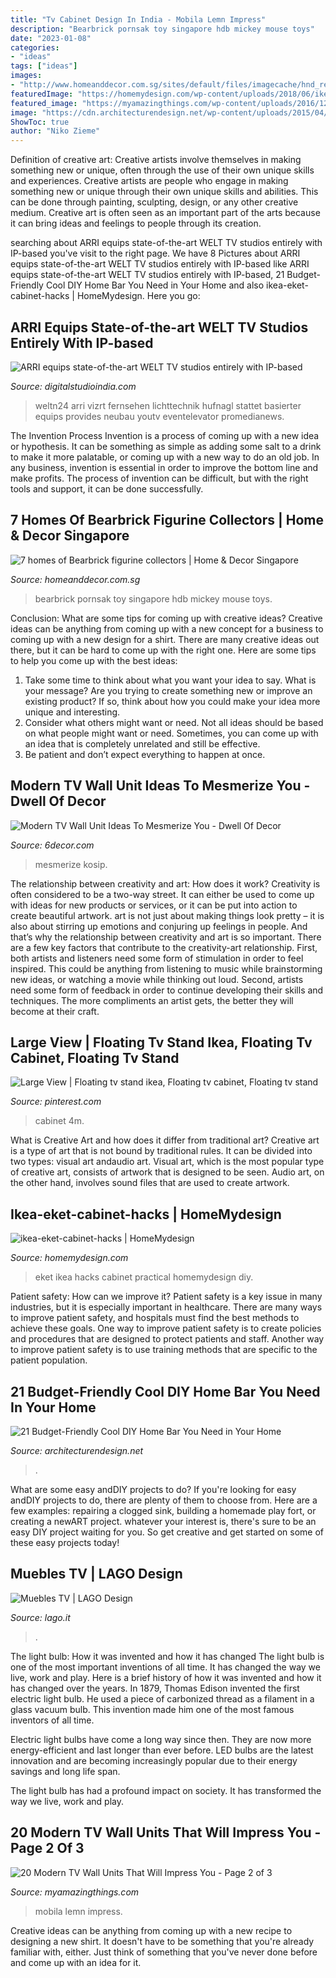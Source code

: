 ```yaml
---
title: "Tv Cabinet Design In India - Mobila Lemn Impress"
description: "Bearbrick pornsak toy singapore hdb mickey mouse toys"
date: "2023-01-08"
categories:
- "ideas"
tags: ["ideas"]
images:
- "http://www.homeanddecor.com.sg/sites/default/files/imagecache/hnd_revamp_1x1_large/blog/gallery_article/gallery_images/65626-47102-pornsak-home-6.jpg"
featuredImage: "https://homemydesign.com/wp-content/uploads/2018/06/ikea-eket-cabinet-hacks.jpg"
featured_image: "https://myamazingthings.com/wp-content/uploads/2016/12/abw_dorade_eml.jpg"
image: "https://cdn.architecturendesign.net/wp-content/uploads/2015/04/AD-DIY-Home-Bar-17.jpg"
ShowToc: true
author: "Niko Zieme"
---
```



Definition of creative art: Creative artists involve themselves in making something new or unique, often through the use of their own unique skills and experiences.
Creative artists are people who engage in making something new or unique through their own unique skills and abilities. This can be done through painting, sculpting, design, or any other creative medium. Creative art is often seen as an important part of the arts because it can bring ideas and feelings to people through its creation.

	

		
searching about ARRI equips state-of-the-art WELT TV studios entirely with IP-based you've visit to the right page. We have 8 Pictures about ARRI equips state-of-the-art WELT TV studios entirely with IP-based like ARRI equips state-of-the-art WELT TV studios entirely with IP-based, 21 Budget-Friendly Cool DIY Home Bar You Need in Your Home and also ikea-eket-cabinet-hacks | HomeMydesign. Here you go:
		
    
## ARRI Equips State-of-the-art WELT TV Studios Entirely With IP-based

<img loading=lazy src="https://www.digitalstudioindia.com/public/images/2021/04/27/WELT-Pressebild_Neues-Nachrichtenstudio[1].jpg" onerror="this.onerror=null;this.src='https://tse1.mm.bing.net/th?id=OIP.3WiVSuDmx6sbG4AjeprYTQHaEK&amp;pid=15.1';" alt="ARRI equips state-of-the-art WELT TV studios entirely with IP-based">

_Source: digitalstudioindia.com_

>weltn24 arri vizrt fernsehen lichttechnik hufnagl stattet basierter equips provides neubau youtv eventelevator promedianews. 

	

The Invention Process
Invention is a process of coming up with a new idea or hypothesis. It can be something as simple as adding some salt to a drink to make it more palatable, or coming up with a new way to do an old job. In any business, invention is essential in order to improve the bottom line and make profits. The process of invention can be difficult, but with the right tools and support, it can be done successfully.

    
## 7 Homes Of Bearbrick Figurine Collectors | Home &amp; Decor Singapore

<img loading=lazy src="http://www.homeanddecor.com.sg/sites/default/files/imagecache/hnd_revamp_1x1_large/blog/gallery_article/gallery_images/65626-47102-pornsak-home-6.jpg" onerror="this.onerror=null;this.src='https://tse1.mm.bing.net/th?id=OIP.Fqu-3gSejjCoHijpN7oCvQHaKB&amp;pid=15.1';" alt="7 homes of Bearbrick figurine collectors | Home &amp; Decor Singapore">

_Source: homeanddecor.com.sg_

>bearbrick pornsak toy singapore hdb mickey mouse toys. 

	

Conclusion: What are some tips for coming up with creative ideas?
Creative ideas can be anything from coming up with a new concept for a business to coming up with a new design for a shirt. There are many creative ideas out there, but it can be hard to come up with the right one. Here are some tips to help you come up with the best ideas: 
1) Take some time to think about what you want your idea to say. What is your message? Are you trying to create something new or improve an existing product? If so, think about how you could make your idea more unique and interesting. 
2) Consider what others might want or need. Not all ideas should be based on what people might want or need. Sometimes, you can come up with an idea that is completely unrelated and still be effective. 
3) Be patient and don’t expect everything to happen at once.

    
## Modern TV Wall Unit Ideas To Mesmerize You - Dwell Of Decor

<img loading=lazy src="https://4.bp.blogspot.com/-eJzzibCuiSs/V5VIFm4-3fI/AAAAAAAApLo/HgFwSne0shYSUeakZCmq7Bnqjz-NahKWACLcB/s1600/8.jpg" onerror="this.onerror=null;this.src='https://tse4.mm.bing.net/th?id=OIP.GZ5s64EGGuTLDOoR6P1vOwHaHa&amp;pid=15.1';" alt="Modern TV Wall Unit Ideas To Mesmerize You - Dwell Of Decor">

_Source: 6decor.com_

>mesmerize kosip. 

	

The relationship between creativity and art: How does it work?
Creativity is often considered to be a two-way street. It can either be used to come up with ideas for new products or services, or it can be put into action to create beautiful artwork. art is not just about making things look pretty – it is also about stirring up emotions and conjuring up feelings in people. And that’s why the relationship between creativity and art is so important.
There are a few key factors that contribute to the creativity-art relationship. First, both artists and listeners need some form of stimulation in order to feel inspired. This could be anything from listening to music while brainstorming new ideas, or watching a movie while thinking out loud. Second, artists need some form of feedback in order to continue developing their skills and techniques. The more compliments an artist gets, the better they will become at their craft.

    
## Large View | Floating Tv Stand Ikea, Floating Tv Cabinet, Floating Tv Stand

<img loading=lazy src="https://i.pinimg.com/736x/24/f3/6b/24f36b02c78d7a36de9c0e461c204f5e.jpg" onerror="this.onerror=null;this.src='https://tse2.mm.bing.net/th?id=OIP.2bkkU66bMRytcJ-KqxQTDwHaF_&amp;pid=15.1';" alt="Large View | Floating tv stand ikea, Floating tv cabinet, Floating tv stand">

_Source: pinterest.com_

>cabinet 4m. 

	

What is Creative Art and how does it differ from traditional art?
Creative art is a type of art that is not bound by traditional rules. It can be divided into two types: visual art andaudio art. Visual art, which is the most popular type of creative art, consists of artwork that is designed to be seen. Audio art, on the other hand, involves sound files that are used to create artwork.

    
## Ikea-eket-cabinet-hacks | HomeMydesign

<img loading=lazy src="https://homemydesign.com/wp-content/uploads/2018/06/ikea-eket-cabinet-hacks.jpg" onerror="this.onerror=null;this.src='https://tse3.mm.bing.net/th?id=OIP.xRcDEIgrw4gjmO0t_aR_EgHaJ4&amp;pid=15.1';" alt="ikea-eket-cabinet-hacks | HomeMydesign">

_Source: homemydesign.com_

>eket ikea hacks cabinet practical homemydesign diy. 

	

Patient safety: How can we improve it?
Patient safety is a key issue in many industries, but it is especially important in healthcare. There are many ways to improve patient safety, and hospitals must find the best methods to achieve these goals. One way to improve patient safety is to create policies and procedures that are designed to protect patients and staff. Another way to improve patient safety is to use training methods that are specific to the patient population.

    
## 21 Budget-Friendly Cool DIY Home Bar You Need In Your Home

<img loading=lazy src="https://cdn.architecturendesign.net/wp-content/uploads/2015/04/AD-DIY-Home-Bar-17.jpg" onerror="this.onerror=null;this.src='https://tse2.mm.bing.net/th?id=OIP.bLrXc1NFNDZFI8XtuOB1FAHaJ4&amp;pid=15.1';" alt="21 Budget-Friendly Cool DIY Home Bar You Need in Your Home">

_Source: architecturendesign.net_

>. 

	

What are some easy andDIY projects to do?
If you're looking for easy andDIY projects to do, there are plenty of them to choose from. Here are a few examples: repairing a clogged sink, building a homemade play fort, or creating a newART project. whatever your interest is, there's sure to be an easy DIY project waiting for you. So get creative and get started on some of these easy projects today!

    
## Muebles TV | LAGO Design

<img loading=lazy src="https://www.lago.it/wp-content/uploads/2019/06/1_0706_ambientata.jpg" onerror="this.onerror=null;this.src='https://tse3.mm.bing.net/th?id=OIP._-yNM-59soIefD1epT8iCQHaE7&amp;pid=15.1';" alt="Muebles TV | LAGO Design">

_Source: lago.it_

>. 

	

The light bulb: How it was invented and how it has changed
The light bulb is one of the most important inventions of all time. It has changed the way we live, work and play. Here is a brief history of how it was invented and how it has changed over the years.
In 1879, Thomas Edison invented the first electric light bulb. He used a piece of carbonized thread as a filament in a glass vacuum bulb. This invention made him one of the most famous inventors of all time.

Electric light bulbs have come a long way since then. They are now more energy-efficient and last longer than ever before. LED bulbs are the latest innovation and are becoming increasingly popular due to their energy savings and long life span.

The light bulb has had a profound impact on society. It has transformed the way we live, work and play.

    
## 20 Modern TV Wall Units That Will Impress You - Page 2 Of 3

<img loading=lazy src="https://myamazingthings.com/wp-content/uploads/2016/12/abw_dorade_eml.jpg" onerror="this.onerror=null;this.src='https://tse3.mm.bing.net/th?id=OIP.odeN7IFLdFx9DZu1oPjGxQHaGY&amp;pid=15.1';" alt="20 Modern TV Wall Units That Will Impress You - Page 2 of 3">

_Source: myamazingthings.com_

>mobila lemn impress. 

	

Creative ideas can be anything from coming up with a new recipe to designing a new shirt. It doesn't have to be something that you're already familiar with, either. Just think of something that you've never done before and come up with an idea for it.

